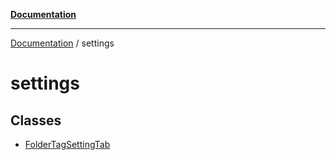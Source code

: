[**Documentation**](../README.md)

***

[Documentation](../README.md) / settings

# settings

## Classes

- [FolderTagSettingTab](classes/FolderTagSettingTab.md)
